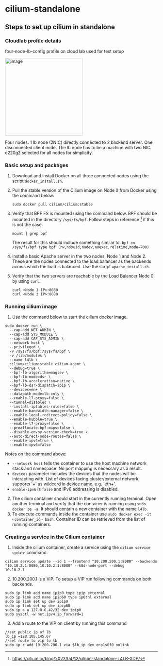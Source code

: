 # cilium-standalone
## Steps to set up cilium in standalone
### Cloudlab profile details
four-node-lb-config profile on cloud lab used for test setup 

<img width="255" alt="image" src="https://github.com/SaumyaSachdev/cilium-standalone/assets/24439791/c8f7f4f9-b7a9-4611-aa57-79e5c73da7aa">

Four nodes. 1 lb node (2NIC) directly connected to 2 backend server. One disconnected client node. The lb node has to be a machine with two NIC. c220g2 selected for all nodes for simplicity.


### Basic setup and packages
1. Download and install Docker on all three connected nodes using the script `docker_install.sh`.
2. Pull the stable version of the Cilium image on Node 0 from Docker using the command below:
   ```
   sudo docker pull cilium/cilium:stable
   ```
3. Verify that BPF FS is mounted using the command below. BPF should be mounted in the directory `/sys/fs/bpf`. Follow steps in reference [^1] if this is not the case.
   ```
   mount | grep bpf
   ```
   The result for this should include something similar to: 
   `bpf on /sys/fs/bpf type bpf (rw,nosuid,nodev,noexec,relatime,mode=700)`
   
4. Install a basic Apache server in the two nodes, Node 1 and Node 2. These are the nodes connected to the load balancer as the backends across which the load is balanced. Use the script `apache_install.sh`.
5. Verify that the two servers are reachable by the Load Balancer Node 0 by using `curl`.
   ```
   curl <Node 1 IP>:8080
   curl <Node 2 IP>:8080
   ```

### Running cilium image 
1. Use the command below to start the cilium docker image.
  ```
  sudo docker run \
    --cap-add NET_ADMIN \
    --cap-add SYS_MODULE \
    --cap-add CAP_SYS_ADMIN \
    --network host \
    --privileged \
    -v /sys/fs/bpf:/sys/fs/bpf \
    -v /lib/modules \
    --name l4lb \
    cilium/cilium:stable cilium-agent \
    --debug=true \
    --bpf-lb-algorithm=maglev \
    --bpf-lb-mode=dsr \
    --bpf-lb-acceleration=native \
    --bpf-lb-dsr-dispatch=ipip \
    --devices=en+ \
    --datapath-mode=lb-only \
    --enable-l7-proxy=false \
    --tunnel=disabled \
    --install-iptables-rules=false \
    --enable-bandwidth-manager=false \
    --enable-local-redirect-policy=false \
    --enable-hubble=true \
    --enable-l7-proxy=false \
    --preallocate-bpf-maps=false \
    --disable-envoy-version-check=true \
    --auto-direct-node-routes=false \
    --enable-ipv4=true \
    --enable-ipv6=false
```
Notes on the command above:
   * `--network host` tells the container to use the host machine network stack and namespace. No port mapping is necessary as a result.
   * `devices` parameter includes the devices that the nodes will be interacting with. List of devices facing cluster/external network; supports '+' as wildcard in device name, e.g. 'eth+'.
   * `enable-ipv6` is `false` and IPv6 addressing is disabled.
2. The cilium container should start in the currently running terminal. Open another terminal and verify that the container is running using `sudo docker ps -a`. It should contain a new container with the name `l4lb`.
3. To execute commands inside the container use `sudo docker exec -it <container_id> bash`. Container ID can be retrieved from the list of running containers.


### Creating a service in the Cilium container
1. Inside the cilium container, create a service using the `cilium service update` command.
  ```
  cilium service update --id 1 --frontend "10.200.200.1:8080" --backends "10.10.2.1:8080,10.10.2.1:8080" --k8s-node-port --debug
  10.10.2.1
  ```
2. 10.200.200.1 is a VIP. To setup a VIP run following commands on both backends.
  ```
  sudo ip link add name ipip0 type ipip external
  sudo ip link add name ipip60 type ip6tnl external
  sudo ip link set up dev ipip0
  sudo ip link set up dev ipip60
  sudo ip a a 127.0.0.42/32 dev ipip0
  sudo sysctl -w net.ipv4.ip_forward=1
  ```
3. Add a route to the VIP on client by running this command
  ```
  //set public ip of lb
  lb_ip =128.105.145.67 
  //set route to vip to lb 
  sudo ip r add 10.200.200.1 via $lb_ip dev enp1s0f0 onlink
  ```

[^1]: https://cilium.io/blog/2022/04/12/cilium-standalone-L4LB-XDP/
















